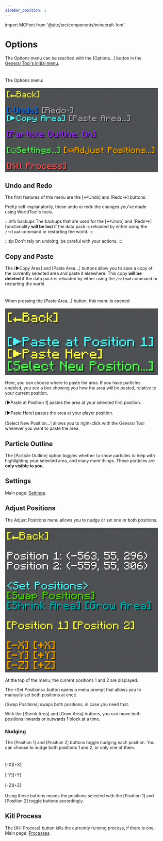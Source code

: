 ```yaml
---
sidebar_position: 2
---
```


import MCFont from '@site/src/components/minecraft-font'

# Options

The Options menu can be reached with the <MCFont color="aqua">[Options...]</MCFont> button in the [General Tool's initial menu](usage#initial-menu).
#
The Options menu:<br></br>
![The options menu](img/options_menu.png)

## Undo and Redo

The first features of this menu are the <MCFont color="#036ffc">[↩Undo]</MCFont> and <MCFont color="#7c2bff">[Redo↪]</MCFont> buttons.

Pretty self-explanatorily, these undo or redo the changes you've made using WorldTool's tools.

:::info backups
The backups that are used for the <MCFont color="#036ffc">[↩Undo]</MCFont> and <MCFont color="#7c2bff">[Redo↪]</MCFont> functionality **will be lost** if the data pack is reloaded by either using the `/reload` command or restarting the world.
:::

:::tip
Don't rely on undoing, be careful with your actions.
:::

## Copy and Paste

The <MCFont color="aqua">[▶Copy Area]</MCFont> and <MCFont color="#06c248">[Paste Area...]</MCFont> buttons allow you to save a copy of the currently selected area and paste it elsewhere. This copy **will be deleted** if the data pack is reloaded by either using the `/reload` command or restarting the world.
#
When pressing the <MCFont color="#06c248">[Paste Area...]</MCFont> button, this menu is opened:<br></br>
![The pasting menu](img/paste_menu.png)

Here, you can choose where to paste the area. If you have particles enabled, you see a box showing you how the area will be pasted, relative to your current position.

<MCFont color="aqua">[▶Paste at Position 1]</MCFont> pastes the area at your selected first position.<br></br>
<MCFont color="yellow">[▶Paste Here]</MCFont> pastes the area at your player position.<br></br>
<MCFont color="green">[Select New Position...]</MCFont> allows you to right-click with the General Tool wherever you want to paste the area.

## Particle Outline

The <MCFont color="#9729ff">[Particle Outline]</MCFont> option toggles whether to show particles to help with highlighting your selected area, and many more things. These particles are **only visible to you**.

## Settings

Main page: [Settings](../configuration).

## Adjust Positions

The Adjust Positions menu allows you to nudge or set one or both positions.<br></br>
![The Adjust Positions menu](img/adjust_positions_menu.png)

At the top of the menu, the current positions 1 and 2 are displayed.

The <MCFont color="aqua">&lt;Set Positions&gt;</MCFont> button opens a menu prompt that allows you to manually set both positions at once.

<MCFont color="#4cd10f">[Swap Positions]</MCFont> swaps both positions, in case you need that.

With the <MCFont color="dark_aqua">[Shrink Area]</MCFont> and <MCFont color="dark_aqua">[Grow Area]</MCFont> buttons, you can move both positions inwards or outwards 1 block at a time.

### Nudging
The <MCFont color="yellow">[Position 1]</MCFont> and <MCFont color="yellow">[Position 2]</MCFont> buttons toggle nudging each position. You can choose to nudge both positions 1 and 2, or only one of them.
#
<MCFont color="gold">[-X]</MCFont><MCFont color="gold">[+X]</MCFont><br></br>
<MCFont color="gold">[-Y]</MCFont><MCFont color="gold">[+Y]</MCFont><br></br>
<MCFont color="gold">[-Z]</MCFont><MCFont color="gold">[+Z]</MCFont><br></br>
Using these buttons moves the positions selected with the <MCFont color="yellow">[Position 1]</MCFont> and <MCFont color="yellow">[Position 2]</MCFont> toggle buttons accordingly.

## Kill Process

The <MCFont color="red">[Kill Process]</MCFont> button kills the currently running process, if there is one. Main page: [Processes](../technical/processes).
